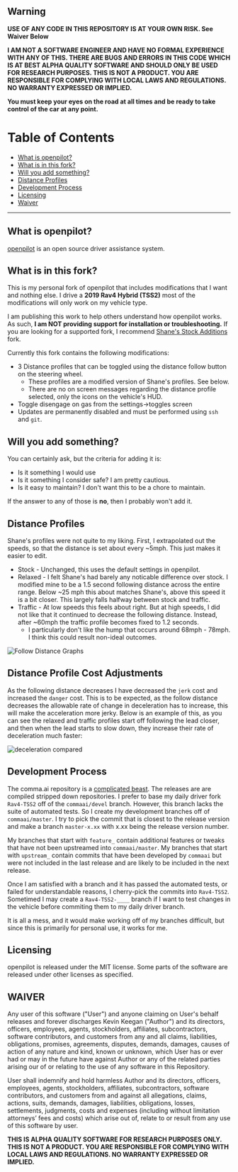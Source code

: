Warning
------

**USE OF ANY CODE IN THIS REPOSITORY IS AT YOUR OWN RISK.  See Waiver Below**

**I AM NOT A SOFTWARE ENGINEER AND HAVE NO FORMAL EXPERIENCE WITH ANY OF THIS.  THERE ARE BUGS AND ERRORS IN THIS CODE WHICH IS AT BEST ALPHA QUALITY SOFTWARE AND SHOULD ONLY BE USED FOR RESEARCH PURPOSES. THIS IS NOT A PRODUCT. YOU ARE RESPONSIBLE FOR COMPLYING WITH LOCAL LAWS AND REGULATIONS. NO WARRANTY EXPRESSED OR IMPLIED.**

**You must keep your eyes on the road at all times and be ready to take control of the car at any point.**


Table of Contents
=======================

* [What is openpilot?](#what-is-openpilot)
* [What is in this fork?](#what-is-in-this-fork)
* [Will you add something?](#will-you-add-something)
* [Distance Profiles](#distance-profiles)
* [Development Process](#development-process)
* [Licensing](#licensing)
* [Waiver](#waiver)

---

What is openpilot?
------

[openpilot](http://github.com/commaai/openpilot) is an open source driver assistance system.

What is in this fork?
------
This is my personal fork of openpilot that includes modifications that I want and nothing else.  I drive a __2019 Rav4 Hybrid (TSS2)__ most of the modifications will only work on my vehicle type.

I am publishing this work to help others understand how openpilot works.  As such, __I am NOT providing support for installation or troubleshooting.__  If you are looking for a supported fork, I recommend [Shane's Stock Additions](https://github.com/sshane/openpilot) fork.

Currently this fork contains the following modifications:
* 3 Distance profiles that can be toggled using the distance follow button on the steering wheel.  
  * These profiles are a modified version of Shane's profiles.  See below.
  * There are no on screen messages regarding the distance profile selected, only the icons on the vehicle's HUD.
* Toggle disengage on gas from the settings->toggles screen
* Updates are permanently disabled and must be performed using `ssh` and `git`.

Will you add something?
---
You can certainly ask, but the criteria for adding it is:

* Is it something I would use
* Is it something I consider safe?  I am pretty cautious.
* Is it easy to maintain?  I don't want this to be a chore to maintain.

If the answer to any of those is __no__, then I probably won't add it. 

Distance Profiles
---
Shane's profiles were not quite to my liking.  First, I extrapolated out the speeds, so that the distance is set about every ~5mph.  This just makes it easier to edit.

* Stock - Unchanged, this uses the default settings in openpilot.
* Relaxed - I felt Shane's had barely any noticable difference over stock.  I modified mine to be a 1.5 second following distance across the entire range.  Below ~25 mph this about matches Shane's, above this speed it is a bit closer.  This largely falls halfway between stock and traffic.
* Traffic - At low speeds this feels about right.  But at high speeds, I did not like that it continued to decrease the following distance. Instead, after ~60mph the traffic profile becomes fixed to 1.2 seconds.
  * I particularly don't like the hump that occurs around 68mph - 78mph.  I think this could result non-ideal outcomes.

![Follow Distance Graphs](https://user-images.githubusercontent.com/3046315/139732674-9e3c402e-28fd-421a-976f-d0691b079565.png)

Distance Profile Cost Adjustments
---
As the following distance decreases I have decreased the `jerk` cost and increased the `danger` cost.  This is to be expected, as the follow distance decreases the allowable rate of change in deceleration has to increase, this will make the acceleration more jerky.  Below is an example of this, as you can see the relaxed and traffic profiles start off following the lead closer, and then when the lead starts to slow down, they increase their rate of deceleration much faster:

![deceleration compared](https://user-images.githubusercontent.com/3046315/140407268-9af20805-b07b-425b-a56f-7fa528846c23.png)

Development Process
---

The comma.ai repository is a [complicated beast](https://blog.comma.ai/a-2020-theme-externalization/).  The releases are are compiled stripped down repositories.  I prefer to base my daily driver fork `Rav4-TSS2` off of the `commaai/devel` branch.  However, this branch lacks the suite of automated tests.  So I create my development branches off of `commaai/master`.  I try to pick the commit that is closest to the release version and make a branch `master-x.xx` with x.xx being the release version number.

My branches that start with `feature_` contain additional features or tweaks that have not been upstreamed into `commaai/master`.  My branches that start with `upstream_` contain commits that have been developed by `commaai` but were not included in the last release and are likely to be included in the next release.

Once I am satisfied with a branch and it has passed the automated tests, or failed for understandable reasons, I cherry-pick the commits into `Rav4-TSS2`.  Sometimed I may create a `Rav4-TSS2-____` branch if I want to test changes in the vehicle before commiting them to my daily driver branch.

It is all a mess, and it would make working off of my branches difficult, but since this is primarily for personal use, it works for me.

Licensing
------

openpilot is released under the MIT license. Some parts of the software are released under other licenses as specified.

WAIVER
-----

Any user of this software ("User") and anyone claiming on User's behalf releases and forever discharges Kevin Keegan ("Author") and its directors, officers, employees, agents, stockholders, affiliates, subcontractors, software contributors, and customers from any and all claims, liabilities, obligations, promises, agreements, disputes, demands, damages, causes of action of any nature and kind, known or unknown, which User has or ever had or may in the future have against Author or any of the related parties arising our of or relating to the use of any software in this Repository.

User shall indemnify and hold harmless Author and its directors, officers, employees, agents, stockholders, affiliates, subcontractors, software contributors, and customers from and against all allegations, claims, actions, suits, demands, damages, liabilities, obligations, losses, settlements, judgments, costs and expenses (including without limitation attorneys’ fees and costs) which arise out of, relate to or result from any use of this software by user.

**THIS IS ALPHA QUALITY SOFTWARE FOR RESEARCH PURPOSES ONLY. THIS IS NOT A PRODUCT.
YOU ARE RESPONSIBLE FOR COMPLYING WITH LOCAL LAWS AND REGULATIONS.
NO WARRANTY EXPRESSED OR IMPLIED.**